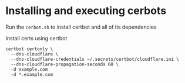 # Installing and executing cerbots
Run the `cerbot.sh` to install certbot and all of its dependencies

Install certs using certbot
```
certbot certonly \
  --dns-cloudflare \
  --dns-cloudflare-credentials ~/.secrets/certbot/cloudflare.ini \
  --dns-cloudflare-propagation-seconds 60 \
  -d example.com
  -d *.example.com
```